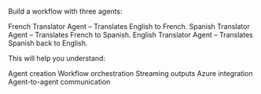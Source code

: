 Build a workflow with three agents:

French Translator Agent – Translates English to French.
Spanish Translator Agent – Translates French to Spanish.
English Translator Agent – Translates Spanish back to English.

This will help you understand:

Agent creation
Workflow orchestration
Streaming outputs
Azure integration
Agent-to-agent communication
